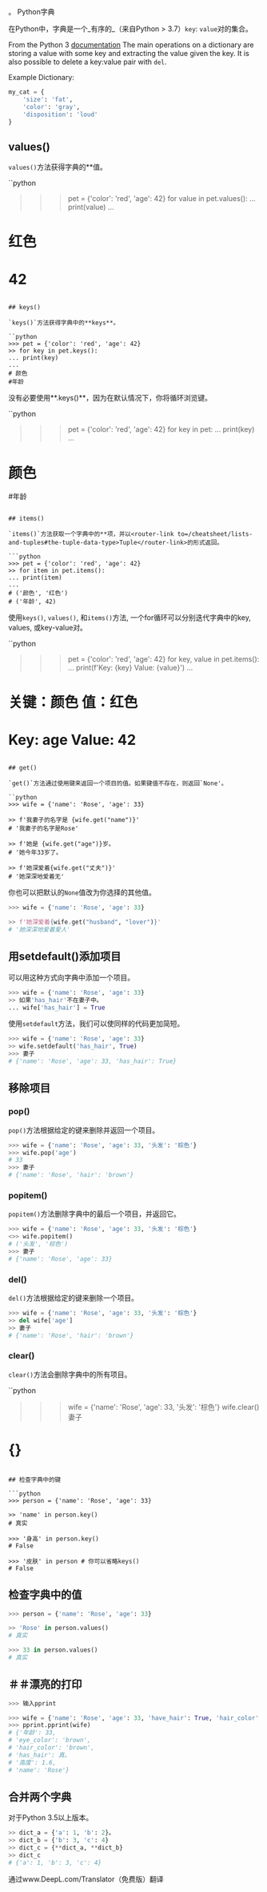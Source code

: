 

<base-title :title="frontmatter.title" :description="frontmatter.description">。
Python字典
</base-title>

在Python中，字典是一个_有序的_（来自Python > 3.7）`key`: `value`对的集合。

<base-disclaimer>
  <base-disclaimer-title>
    From the Python 3 <a target="_blank" href="https://docs.python.org/3/tutorial/datastructures.html#dictionaries">documentation</a>
  </base-disclaimer-title>
  <base-disclaimer-content>
    The main operations on a dictionary are storing a value with some key and extracting the value given the key. It is also possible to delete a key:value pair with <code>del</code>.
  </base-disclaimer-content>
</base-disclaimer>

Example Dictionary:

```python
my_cat = {
    'size': 'fat',
    'color': 'gray',
    'disposition': 'loud'
}
```

## values()

`values()`方法获得字典的**值。

``python
>>> pet = {'color': 'red', 'age': 42}
>> for value in pet.values():
... print(value)
...
# 红色
# 42
```

## keys()

`keys()`方法获得字典中的**keys**。

``python
>>> pet = {'color': 'red', 'age': 42}
>> for key in pet.keys():
... print(key)
...
# 颜色
#年龄
```

没有必要使用**.keys()**，因为在默认情况下，你将循环浏览键。

``python
>>> pet = {'color': 'red', 'age': 42}
>> for key in pet:
... print(key)
...
# 颜色
#年龄
```

## items()

`items()`方法获取一个字典中的**项，并以<router-link to=/cheatsheet/lists-and-tuples#the-tuple-data-type>Tuple</router-link>的形式返回。

```python
>>> pet = {'color': 'red', 'age': 42}
>> for item in pet.items():
... print(item)
...
# ('颜色', '红色')
# ('年龄', 42)
```

使用`keys()`, `values()`, 和`items()`方法, 一个for循环可以分别迭代字典中的key, values, 或key-value对。

``python
>>> pet = {'color': 'red', 'age': 42}
>> for key, value in pet.items():
... print(f'Key: {key} Value: {value}')
...
# 关键：颜色 值：红色
# Key: age Value: 42
```

## get()

`get()`方法通过使用键来返回一个项目的值。如果键值不存在，则返回`None'。

``python
>>> wife = {'name': 'Rose', 'age': 33}

>> f'我妻子的名字是 {wife.get("name")}'
# '我妻子的名字是Rose'

>> f'她是 {wife.get("age")}岁。
# '她今年33岁了。

>> f'她深爱着{wife.get("丈夫")}'
# '她深深地爱着无'
```

你也可以把默认的`None`值改为你选择的其他值。

```python
>>> wife = {'name': 'Rose', 'age': 33}

>> f'她深爱着{wife.get("husband", "lover")}'
# '她深深地爱着爱人'
```

## 用setdefault()添加项目

可以用这种方式向字典中添加一个项目。

```python
>>> wife = {'name': 'Rose', 'age': 33}
>> 如果'has_hair'不在妻子中。
... wife['has_hair'] = True
```

使用`setdefault`方法，我们可以使同样的代码更加简短。

```python
>>> wife = {'name': 'Rose', 'age': 33}
>> wife.setdefault('has_hair', True)
>>> 妻子
# {'name': 'Rose', 'age': 33, 'has_hair': True}
```

## 移除项目

### pop()

`pop()`方法根据给定的键来删除并返回一个项目。

```python
>>> wife = {'name': 'Rose', 'age': 33, '头发': '棕色'}
>>> wife.pop('age')
# 33
>>> 妻子
# {'name': 'Rose', 'hair': 'brown'}
```

### popitem()

`popitem()`方法删除字典中的最后一个项目，并返回它。

```python
>>> wife = {'name': 'Rose', 'age': 33, '头发': '棕色'}
<>> wife.popitem()
# ('头发', '棕色')
>>> 妻子
# {'name': 'Rose', 'age': 33}
```

### del()

`del()`方法根据给定的键来删除一个项目。

```python
>>> wife = {'name': 'Rose', 'age': 33, '头发': '棕色'}
>> del wife['age']
>> 妻子
# {'name': 'Rose', 'hair': 'brown'}
```

### clear()

`clear()`方法会删除字典中的所有项目。

``python
>>> wife = {'name': 'Rose', 'age': 33, '头发': '棕色'}
>> wife.clear()
>>> 妻子
# {}
```

## 检查字典中的键

```python
>>> person = {'name': 'Rose', 'age': 33}

>> 'name' in person.key()
# 真实

>>> '身高' in person.key()
# False

>>> '皮肤' in person # 你可以省略keys()
# False
```

## 检查字典中的值

```python
>>> person = {'name': 'Rose', 'age': 33}

>> 'Rose' in person.values()
# 真实

>>> 33 in person.values()
# 真实
```

## ＃＃漂亮的打印

```python
>>> 输入pprint

>>> wife = {'name': 'Rose', 'age': 33, 'have_hair': True, 'hair_color': 'brown', 'height': 1.6, 'eye_color': 'brown'}.
>>> pprint.pprint(wife)
# {'年龄': 33,
# 'eye_color': 'brown',
# 'hair_color': 'brown',
# 'has_hair': 真。
# '高度': 1.6,
# 'name': 'Rose'}
```

## 合并两个字典

对于Python 3.5以上版本。

```python
>> dict_a = {'a': 1, 'b': 2}。
>> dict_b = {'b': 3, 'c': 4}
>> dict_c = {**dict_a, **dict_b}
>> dict_c
# {'a': 1, 'b': 3, 'c': 4}
```


通过www.DeepL.com/Translator（免费版）翻译
